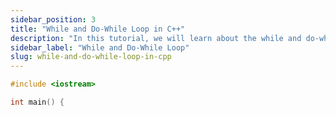 ```yaml
---
sidebar_position: 3
title: "While and Do-While Loop in C++"
description: "In this tutorial, we will learn about the while and do-while loop in C++ programming with the help of examples. The while loop is used to execute a block of code multiple times."
sidebar_label: "While and Do-While Loop"
slug: while-and-do-while-loop-in-cpp
---
```



```cpp
#include <iostream>

int main() {

